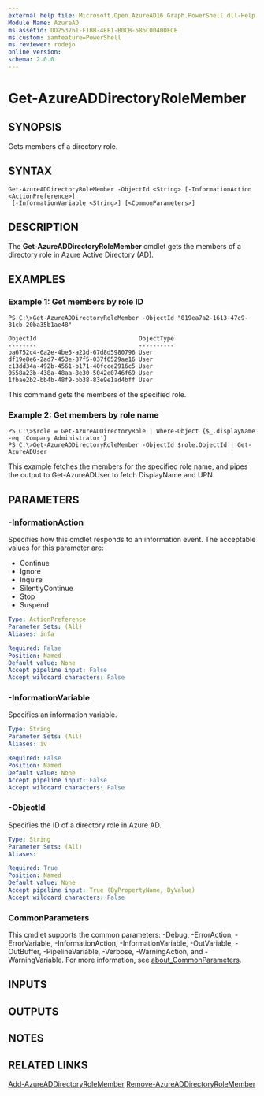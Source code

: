 ```yaml
---
external help file: Microsoft.Open.AzureAD16.Graph.PowerShell.dll-Help.xml
Module Name: AzureAD
ms.assetid: DD253761-F1BB-4EF1-B0CB-586C0040DECE
ms.custom: iamfeature=PowerShell
ms.reviewer: rodejo
online version:
schema: 2.0.0
---
```


# Get-AzureADDirectoryRoleMember

## SYNOPSIS
Gets members of a directory role.

## SYNTAX

```
Get-AzureADDirectoryRoleMember -ObjectId <String> [-InformationAction <ActionPreference>]
 [-InformationVariable <String>] [<CommonParameters>]
```

## DESCRIPTION
The **Get-AzureADDirectoryRoleMember** cmdlet gets the members of a directory role in Azure Active Directory (AD).

## EXAMPLES

### Example 1: Get members by role ID
```
PS C:\>Get-AzureADDirectoryRoleMember -ObjectId "019ea7a2-1613-47c9-81cb-20ba35b1ae48"

ObjectId                             ObjectType
--------                             ----------
ba6752c4-6a2e-4be5-a23d-67d8d5980796 User
df19e8e6-2ad7-453e-87f5-037f6529ae16 User
c13dd34a-492b-4561-b171-40fcce2916c5 User
0558a23b-438a-48aa-8e30-5042e0746f69 User
1fbae2b2-bb4b-48f9-bb38-83e9e1ad4bff User
```

This command gets the members of the specified role.

### Example 2: Get members by role name
```
PS C:\>$role = Get-AzureADDirectoryRole | Where-Object {$_.displayName -eq 'Company Administrator'}
PS C:\>Get-AzureADDirectoryRoleMember -ObjectId $role.ObjectId | Get-AzureADUser
```

This example fetches the members for the specified role name, and pipes the output to Get-AzureADUser to fetch DisplayName and UPN.

## PARAMETERS

### -InformationAction
Specifies how this cmdlet responds to an information event. The acceptable values for this parameter are:

- Continue
- Ignore
- Inquire
- SilentlyContinue
- Stop
- Suspend

```yaml
Type: ActionPreference
Parameter Sets: (All)
Aliases: infa

Required: False
Position: Named
Default value: None
Accept pipeline input: False
Accept wildcard characters: False
```

### -InformationVariable
Specifies an information variable.

```yaml
Type: String
Parameter Sets: (All)
Aliases: iv

Required: False
Position: Named
Default value: None
Accept pipeline input: False
Accept wildcard characters: False
```

### -ObjectId
Specifies the ID of a directory role in Azure AD.

```yaml
Type: String
Parameter Sets: (All)
Aliases:

Required: True
Position: Named
Default value: None
Accept pipeline input: True (ByPropertyName, ByValue)
Accept wildcard characters: False
```

### CommonParameters
This cmdlet supports the common parameters: -Debug, -ErrorAction, -ErrorVariable, -InformationAction, -InformationVariable, -OutVariable, -OutBuffer, -PipelineVariable, -Verbose, -WarningAction, and -WarningVariable. For more information, see [about_CommonParameters](http://go.microsoft.com/fwlink/?LinkID=113216).

## INPUTS

## OUTPUTS

## NOTES

## RELATED LINKS

[Add-AzureADDirectoryRoleMember](./Add-AzureADDirectoryRoleMember.md)
[Remove-AzureADDirectoryRoleMember](./Remove-AzureADDirectoryRoleMember.md)

